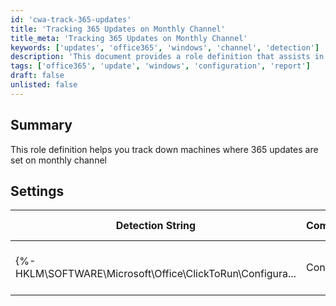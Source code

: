 ```yaml
---
id: 'cwa-track-365-updates'
title: 'Tracking 365 Updates on Monthly Channel'
title_meta: 'Tracking 365 Updates on Monthly Channel'
keywords: ['updates', 'office365', 'windows', 'channel', 'detection']
description: 'This document provides a role definition that assists in identifying machines configured to receive Microsoft 365 updates on the monthly channel. It includes detection strings, comparators, and applicable operating systems for effective tracking.'
tags: ['office365', 'update', 'windows', 'configuration', 'report']
draft: false
unlisted: false
---
```

## Summary

This role definition helps you track down machines where 365 updates are set on monthly channel

## Settings

| Detection String                                           | Comparator | Result                                                                                               | Applicable OS |
|-----------------------------------------------------------|------------|------------------------------------------------------------------------------------------------------|----------------|
| {%-HKLM\SOFTWARE\Microsoft\Office\ClickToRun\Configura... | Contains   | [http://officecdn.microsoft.com/pr/55336b82-a18d-4dd6-b5f6-9e5095c314a6](http://officecdn.microsoft.com/pr/55336b82-a18d-4dd6-b5f6-9e5095c314a6) | Windows        |


